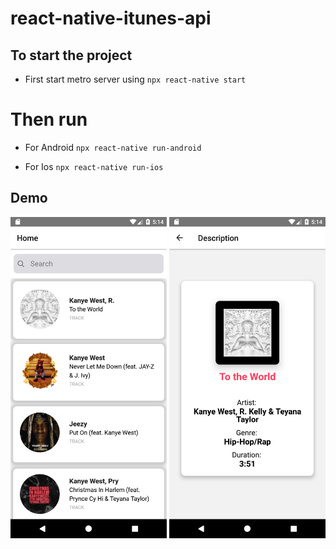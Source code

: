# react-native-itunes-api

## To start the project 

- First start metro server using
`npx react-native start`

# Then run 

- For Android 
`npx react-native run-android`

- For Ios
`npx react-native run-ios`


## Demo

<img src="https://github.com/puneettiwari61/react-native-itunes-api/blob/main/demo/Screenshot_1605354287.png" width="250px" alt="demo" />

<img src="https://github.com/puneettiwari61/react-native-itunes-api/blob/main/demo/Screenshot_1605354274.png" width="250px" alt="demo" />

